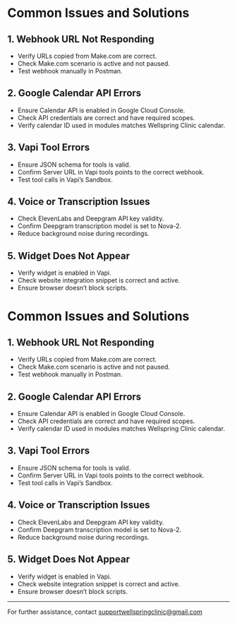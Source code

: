 # Common Issues and Solutions

## 1. Webhook URL Not Responding
- Verify URLs copied from Make.com are correct.
- Check Make.com scenario is active and not paused.
- Test webhook manually in Postman.

## 2. Google Calendar API Errors
- Ensure Calendar API is enabled in Google Cloud Console.
- Check API credentials are correct and have required scopes.
- Verify calendar ID used in modules matches Wellspring Clinic calendar.

## 3. Vapi Tool Errors
- Ensure JSON schema for tools is valid.
- Confirm Server URL in Vapi tools points to the correct webhook.
- Test tool calls in Vapi’s Sandbox.

## 4. Voice or Transcription Issues
- Check ElevenLabs and Deepgram API key validity.
- Confirm Deepgram transcription model is set to Nova-2.
- Reduce background noise during recordings.

## 5. Widget Does Not Appear
- Verify widget is enabled in Vapi.
- Check website integration snippet is correct and active.
- Ensure browser doesn’t block scripts.

# Common Issues and Solutions

## 1. Webhook URL Not Responding
- Verify URLs copied from Make.com are correct.
- Check Make.com scenario is active and not paused.
- Test webhook manually in Postman.

## 2. Google Calendar API Errors
- Ensure Calendar API is enabled in Google Cloud Console.
- Check API credentials are correct and have required scopes.
- Verify calendar ID used in modules matches Wellspring Clinic calendar.

## 3. Vapi Tool Errors
- Ensure JSON schema for tools is valid.
- Confirm Server URL in Vapi tools points to the correct webhook.
- Test tool calls in Vapi’s Sandbox.

## 4. Voice or Transcription Issues
- Check ElevenLabs and Deepgram API key validity.
- Confirm Deepgram transcription model is set to Nova-2.
- Reduce background noise during recordings.

## 5. Widget Does Not Appear
- Verify widget is enabled in Vapi.
- Check website integration snippet is correct and active.
- Ensure browser doesn’t block scripts.

---

For further assistance, contact supportwellspringclinic@gmail.com


